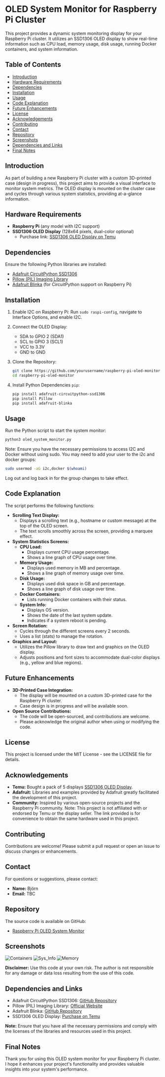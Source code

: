 # OLED System Monitor for Raspberry Pi Cluster

This project provides a dynamic system monitoring display for your Raspberry Pi cluster. It utilizes an SSD1306 OLED display to show real-time information such as CPU load, memory usage, disk usage, running Docker containers, and system information.

## Table of Contents

- [Introduction](#introduction)
- [Hardware Requirements](#hardware-requirements)
- [Dependencies](#dependencies)
- [Installation](#installation)
- [Usage](#usage)
- [Code Explanation](#code-explanation)
- [Future Enhancements](#future-enhancements)
- [License](#license)
- [Acknowledgements](#acknowledgements)
- [Contributing](#contributing)
- [Contact](#contact)
- [Repository](#repository)
- [Screenshots](#screenshots)
- [Dependencies and Links](#dependencies-and-links)
- [Final Notes](#final-notes)

## Introduction

As part of building a new Raspberry Pi cluster with a custom 3D-printed case (design in progress), this project aims to provide a visual interface to monitor system metrics. The OLED display is mounted on the cluster case and cycles through various system statistics, providing at-a-glance information.

## Hardware Requirements

- **Raspberry Pi** (any model with I2C support)
- **SSD1306 OLED Display** (128x64 pixels, dual-color optional)
  - Purchase link: [SSD1306 OLED Display on Temu](https://share.temu.com/CKcEp5PY9LA)

## Dependencies

Ensure the following Python libraries are installed:

- [Adafruit CircuitPython SSD1306](https://github.com/adafruit/Adafruit_CircuitPython_SSD1306)
- [Pillow (PIL) Imaging Library](https://python-pillow.org/)
- [Adafruit Blinka](https://github.com/adafruit/Adafruit_Blinka) (for CircuitPython support on Raspberry Pi)

## Installation
1. Enable I2C on Raspberry Pi:
   Run `sudo raspi-config`, navigate to Interface Options, and enable I2C.

2. Connect the OLED Display:
   - SDA to GPIO 2 (SDA1)
   - SCL to GPIO 3 (SCL1)
   - VCC to 3.3V
   - GND to GND

3. Clone the Repository:
   ```bash
   git clone https://github.com/yourusername/raspberry-pi-oled-monitor.git
   cd raspberry-pi-oled-monitor
   ```
   
4. Install Python Dependencies `pip`:
   ```bash
   pip install adafruit-circuitpython-ssd1306
   pip install Pillow
   pip install adafruit-blinka
   ```
   
## Usage
Run the Python script to start the system monitor:
```bash
python3 oled_system_monitor.py
```
Note: Ensure you have the necessary permissions to access I2C and Docker without using sudo. You may need to add your user to the i2c and docker groups:

```bash
sudo usermod -aG i2c,docker $(whoami)
```
Log out and log back in for the group changes to take effect.

## Code Explanation
The script performs the following functions:

- **Scrolling Text Display:**
  - Displays a scrolling text (e.g., hostname or custom message) at the top of the OLED screen.
  - The text scrolls smoothly across the screen, providing a marquee effect.
- **System Statistics Screens:**
  - **CPU Load:**
    - Displays current CPU usage percentage.
    - Shows a line graph of CPU usage over time.
  - **Memory Usage:**
    - Displays used memory in MB and percentage.
    - Shows a line graph of memory usage over time.
  - **Disk Usage:**
    - Displays used disk space in GB and percentage.
    - Shows a line graph of disk usage over time.
  - **Docker Containers:**
    - Lists running Docker containers with their status.
  - **System Info:**
    - Displays OS version.
    - Shows the date of the last system update.
    - Indicates if a system reboot is pending.
- **Screen Rotation:**
  - Cycles through the different screens every 2 seconds.
  - Uses a list (stats) to manage the rotation.
- **Graphics and Layout:**
  - Utilizes the Pillow library to draw text and graphics on the OLED display.
  - Adjusts positions and font sizes to accommodate dual-color displays (e.g., yellow and blue regions).

## Future Enhancements
 - **3D-Printed Case Integration:**
   - The display will be mounted on a custom 3D-printed case for the Raspberry Pi cluster.
   - Case design is in progress and will be available soon.
- **Open Source Contributions:**
   - The code will be open-sourced, and contributions are welcome.
   - Please acknowledge the original author when using or modifying the code.

## License
This project is licensed under the MIT License - see the LICENSE file for details.

## Acknowledgements
- **Temu:** Bought a pack of 5 displays [SSD1306 OLED Display](https://share.temu.com/CKcEp5PY9LA).
- **Adafruit:** Libraries and examples provided by Adafruit greatly facilitated the development of this project.
- **Community:** Inspired by various open-source projects and the Raspberry Pi community.
Note: This project is not affiliated with or endorsed by Temu or the display seller. The link provided is for convenience to obtain the same hardware used in this project.

## Contributing
Contributions are welcome! Please submit a pull request or open an issue to discuss changes or enhancements.

## Contact
For questions or suggestions, please contact:
- **Name:** Björn
- **Email:** TBC

## Repository
The source code is available on GitHub:
- [Raspberry Pi OLED System Monitor](https://github.com/bjorngluck/raspberry-pi-oled-monitor)

## Screenshots
![Containers](https://github.com/user-attachments/assets/525626d0-5dcf-4e50-8909-af25fc43a4da)
![Sys_Info](https://github.com/user-attachments/assets/3a4ec3b4-4353-44bd-99c2-7f0b436b3a53)
![Memory](https://github.com/user-attachments/assets/b7c44d91-2e67-4700-b1c0-def53467cef1)


**Disclaimer:** Use this code at your own risk. The author is not responsible for any damage or data loss resulting from the use of this code.

## Dependencies and Links
- Adafruit CircuitPython SSD1306: [GitHub Repository](https://github.com/adafruit/Adafruit_CircuitPython_SSD1306)
- Pillow (PIL) Imaging Library: [Official Website](https://python-pillow.org/)
- Adafruit Blinka: [GitHub Repository](https://github.com/adafruit/Adafruit_Blinka)
- SSD1306 OLED Display: [Purchase on Temu](https://share.temu.com/CKcEp5PY9LA)

**Note:** Ensure that you have all the necessary permissions and comply with the licenses of the libraries and resources used in this project.

## Final Notes
Thank you for using this OLED system monitor for your Raspberry Pi cluster. I hope it enhances your project's functionality and provides valuable insights into your system's performance.
